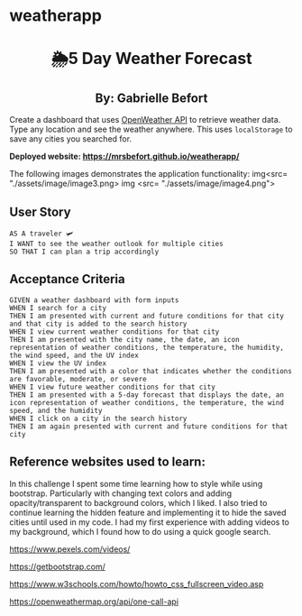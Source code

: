 # weatherapp

<h1 align="center">🌦5 Day Weather Forecast</h1>
<h2 align="center">By: Gabrielle Befort</h2>

Create a dashboard that uses [OpenWeather API](https://openweathermap.org/api) to retrieve weather data. Type any location and see the weather anywhere. This uses `localStorage` to save any cities you searched for. 

**Deployed website: https://mrsbefort.github.io/weatherapp/**

The following images demonstrates the application functionality: 
img<src= "./assets/image/image3.png>
img <src= "./assets/image/image4.png">

## User Story
```
AS A traveler 🛩
I WANT to see the weather outlook for multiple cities
SO THAT I can plan a trip accordingly
```

## Acceptance Criteria

```
GIVEN a weather dashboard with form inputs
WHEN I search for a city
THEN I am presented with current and future conditions for that city and that city is added to the search history
WHEN I view current weather conditions for that city
THEN I am presented with the city name, the date, an icon representation of weather conditions, the temperature, the humidity, the wind speed, and the UV index
WHEN I view the UV index
THEN I am presented with a color that indicates whether the conditions are favorable, moderate, or severe
WHEN I view future weather conditions for that city
THEN I am presented with a 5-day forecast that displays the date, an icon representation of weather conditions, the temperature, the wind speed, and the humidity
WHEN I click on a city in the search history
THEN I am again presented with current and future conditions for that city
```



## Reference websites used to learn: 

In this challenge I spent some time learning how to style while using bootstrap. Particularly with changing text colors and adding opacity/transparent to background colors, which I liked. I also tried to continue learning the hidden feature and implementing it to hide the saved cities until used in my code. I had my first experience with adding videos to my background, which I found how to do using a quick google search. 

https://www.pexels.com/videos/

https://getbootstrap.com/ 

https://www.w3schools.com/howto/howto_css_fullscreen_video.asp 

https://openweathermap.org/api/one-call-api 

